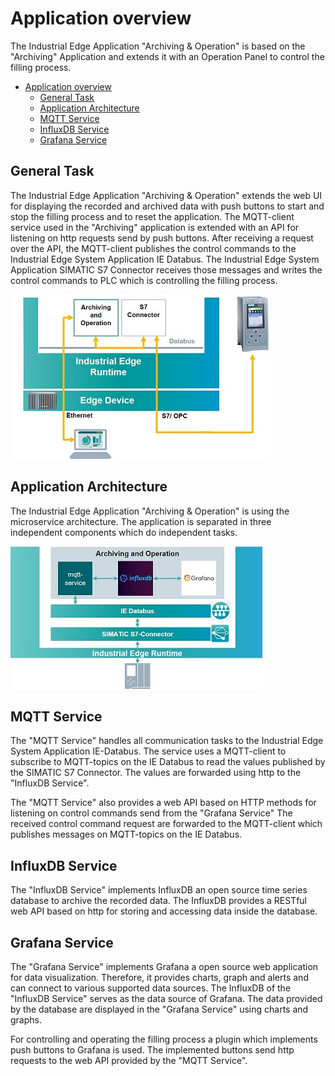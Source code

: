 # Application overview

The Industrial Edge Application "Archiving & Operation" is based on the "Archiving" Application and extends it with an Operation Panel to control the filling process. 

- [Application overview](#application-overview)
  - [General Task](#general-task)
  - [Application Architecture](#application-architecture)
  - [MQTT Service](#mqtt-service)
  - [InfluxDB Service](#influxdb-service)
  - [Grafana Service](#grafana-service)


## General Task

The Industrial Edge Application "Archiving & Operation" extends the web UI for displaying the recorded and archived data with push buttons to start and stop the filling process and to reset the application. The MQTT-client service used in the "Archiving" application is extended with an API for listening on http requests send by push buttons. After receiving a request over the API, the MQTT-client publishes the control commands to the Industrial Edge System Application IE Databus. The Industrial Edge System Application SIMATIC S7 Connector receives those messages and writes the control commands to PLC which is controlling the filling process.

![overview](graphics/overview.jpg)

## Application Architecture

The Industrial Edge Application "Archiving & Operation" is using the microservice architecture. The application is separated in three independent components which do independent tasks.

![architecture](graphics/architecture.jpg)

## MQTT Service

The "MQTT Service" handles all communication tasks to the Industrial Edge System Application IE-Databus. The service uses a MQTT-client to subscribe to MQTT-topics on the IE Databus to read the values published by the SIMATIC S7 Connector. The values are forwarded using http to the "InfluxDB Service".

The "MQTT Service" also provides a web API based on HTTP methods for listening on control commands send from the "Grafana Service" The received control command request are forwarded to the MQTT-client which publishes messages on MQTT-topics on the IE Databus.

## InfluxDB Service

The "InfluxDB Service" implements InfluxDB an open source time series database to archive the recorded data. The InfluxDB provides a RESTful web API based on http for storing and accessing data inside the database.

## Grafana Service

The "Grafana Service" implements Grafana a open source web application for data visualization. Therefore, it provides charts, graph and alerts and can connect to various supported data sources. The InfluxDB of the "InfluxDB Service" serves as the data source of Grafana. The data provided by the database are displayed in the "Grafana Service" using charts and graphs.

For controlling and operating the filling process a plugin which implements push buttons to Grafana is used. The implemented buttons send http requests to the web API provided by the "MQTT Service".